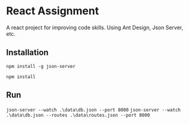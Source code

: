 # React Assignment
A react project for improving code skills. Using Ant Design, Json Server, etc.

## Installation
`npm install -g json-server`

`npm install`

## Run

`json-server --watch .\data\db.json --port 8000`
`json-server --watch .\data\db.json --routes .\data\routes.json --port 8000`

